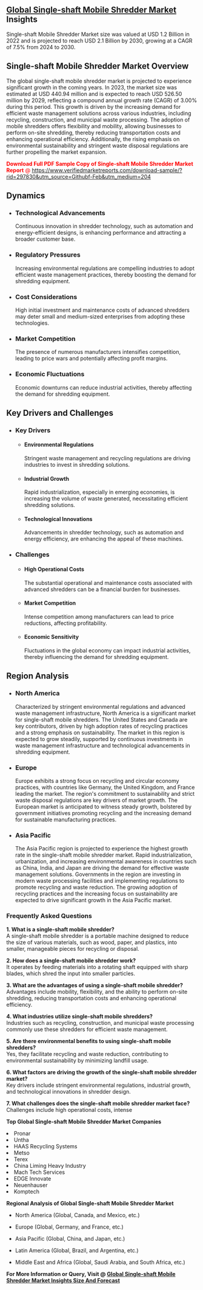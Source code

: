 <h2><a href="https://www.verifiedmarketreports.com/download-sample/?rid=297830&amp;utm_source=Githubf&amp;utm_medium=204" target="_blank">Global Single-shaft Mobile Shredder Market</a> Insights</h2><p>Single-shaft Mobile Shredder Market size was valued at USD 1.2 Billion in 2022 and is projected to reach USD 2.1 Billion by 2030, growing at a CAGR of 7.5% from 2024 to 2030.</p><p> <h2>Single-shaft Mobile Shredder Market Overview</h2> <p>The global single-shaft mobile shredder market is projected to experience significant growth in the coming years. In 2023, the market size was estimated at USD 440.94 million and is expected to reach USD 526.50 million by 2029, reflecting a compound annual growth rate (CAGR) of 3.00% during this period. This growth is driven by the increasing demand for efficient waste management solutions across various industries, including recycling, construction, and municipal waste processing. The adoption of mobile shredders offers flexibility and mobility, allowing businesses to perform on-site shredding, thereby reducing transportation costs and enhancing operational efficiency. Additionally, the rising emphasis on environmental sustainability and stringent waste disposal regulations are further propelling the market expansion. </p> <p><p><span class=""><span style="color: #ff0000;"><strong>Download Full PDF Sample Copy of Single-shaft Mobile Shredder Market Report</strong> @ </span><a href="https://www.verifiedmarketreports.com/download-sample/?rid=297830&amp;utm_source=Githubf-Feb&amp;utm_medium=204" target="_blank">https://www.verifiedmarketreports.com/download-sample/?rid=297830&amp;utm_source=Githubf-Feb&amp;utm_medium=204</a></span></p></p> <h2>Dynamics</h2> <ul> <li><h3>Technological Advancements</h3> <p>Continuous innovation in shredder technology, such as automation and energy-efficient designs, is enhancing performance and attracting a broader customer base.</p> </li> <li><h3>Regulatory Pressures</h3> <p>Increasing environmental regulations are compelling industries to adopt efficient waste management practices, thereby boosting the demand for shredding equipment.</p> </li> <li><h3>Cost Considerations</h3> <p>High initial investment and maintenance costs of advanced shredders may deter small and medium-sized enterprises from adopting these technologies.</p> </li> <li><h3>Market Competition</h3> <p>The presence of numerous manufacturers intensifies competition, leading to price wars and potentially affecting profit margins.</p> </li> <li><h3>Economic Fluctuations</h3> <p>Economic downturns can reduce industrial activities, thereby affecting the demand for shredding equipment.</p> </li> </ul> <h2>Key Drivers and Challenges</h2> <ul> <li><h3>Key Drivers</h3> <ul> <li><h4>Environmental Regulations</h4> <p>Stringent waste management and recycling regulations are driving industries to invest in shredding solutions.</p> </li> <li><h4>Industrial Growth</h4> <p>Rapid industrialization, especially in emerging economies, is increasing the volume of waste generated, necessitating efficient shredding solutions.</p> </li> <li><h4>Technological Innovations</h4> <p>Advancements in shredder technology, such as automation and energy efficiency, are enhancing the appeal of these machines.</p> </li> </ul> </li> <li><h3>Challenges</h3> <ul> <li><h4>High Operational Costs</h4> <p>The substantial operational and maintenance costs associated with advanced shredders can be a financial burden for businesses.</p> </li> <li><h4>Market Competition</h4> <p>Intense competition among manufacturers can lead to price reductions, affecting profitability.</p> </li> <li><h4>Economic Sensitivity</h4> <p>Fluctuations in the global economy can impact industrial activities, thereby influencing the demand for shredding equipment.</p> </li> </ul> </li> </ul> <h2>Region Analysis</h2> <ul> <li><h3>North America</h3> <p>Characterized by stringent environmental regulations and advanced waste management infrastructure, North America is a significant market for single-shaft mobile shredders. The United States and Canada are key contributors, driven by high adoption rates of recycling practices and a strong emphasis on sustainability. The market in this region is expected to grow steadily, supported by continuous investments in waste management infrastructure and technological advancements in shredding equipment. </p> </li> <li><h3>Europe</h3> <p>Europe exhibits a strong focus on recycling and circular economy practices, with countries like Germany, the United Kingdom, and France leading the market. The region's commitment to sustainability and strict waste disposal regulations are key drivers of market growth. The European market is anticipated to witness steady growth, bolstered by government initiatives promoting recycling and the increasing demand for sustainable manufacturing practices. </p> </li> <li><h3>Asia Pacific</h3> <p>The Asia Pacific region is projected to experience the highest growth rate in the single-shaft mobile shredder market. Rapid industrialization, urbanization, and increasing environmental awareness in countries such as China, India, and Japan are driving the demand for effective waste management solutions. Governments in the region are investing in modern waste processing facilities and implementing regulations to promote recycling and waste reduction. The growing adoption of recycling practices and the increasing focus on sustainability are expected to drive significant growth in the Asia Pacific market. </p> </li> </ul> <h3>Frequently Asked Questions</h3> <p><strong>1. What is a single-shaft mobile shredder?</strong><br> A single-shaft mobile shredder is a portable machine designed to reduce the size of various materials, such as wood, paper, and plastics, into smaller, manageable pieces for recycling or disposal.</p> <p><strong>2. How does a single-shaft mobile shredder work?</strong><br> It operates by feeding materials into a rotating shaft equipped with sharp blades, which shred the input into smaller particles.</p> <p><strong>3. What are the advantages of using a single-shaft mobile shredder?</strong><br> Advantages include mobility, flexibility, and the ability to perform on-site shredding, reducing transportation costs and enhancing operational efficiency.</p> <p><strong>4. What industries utilize single-shaft mobile shredders?</strong><br> Industries such as recycling, construction, and municipal waste processing commonly use these shredders for efficient waste management.</p> <p><strong>5. Are there environmental benefits to using single-shaft mobile shredders?</strong><br> Yes, they facilitate recycling and waste reduction, contributing to environmental sustainability by minimizing landfill usage.</p> <p><strong>6. What factors are driving the growth of the single-shaft mobile shredder market?</strong><br> Key drivers include stringent environmental regulations, industrial growth, and technological innovations in shredder design.</p> <p><strong>7. What challenges does the single-shaft mobile shredder market face?</strong><br> Challenges include high operational costs, intense</p><p><strong>Top Global Single-shaft Mobile Shredder Market Companies</strong></p><div data-test-id=""><p><li>Pronar</li><li> Untha</li><li> HAAS Recycling Systems</li><li> Metso</li><li> Terex</li><li> China Liming Heavy Industry</li><li> Mach Tech Services</li><li> EDGE Innovate</li><li> Neuenhauser</li><li> Komptech</li></p><div><strong>Regional Analysis of&nbsp;Global Single-shaft Mobile Shredder Market</strong></div><ul><li dir="ltr"><p dir="ltr">North America&nbsp;(Global, Canada, and Mexico, etc.)</p></li><li dir="ltr"><p dir="ltr">Europe (Global, Germany, and France, etc.)</p></li><li dir="ltr"><p dir="ltr">Asia Pacific&nbsp;(Global, China, and Japan, etc.)</p></li><li dir="ltr"><p dir="ltr">Latin America&nbsp;(Global, Brazil, and Argentina, etc.)</p></li><li dir="ltr">Middle East and Africa&nbsp;(Global, Saudi Arabia, and South Africa, etc.)</li></ul><p><strong>For More Information or Query, Visit @&nbsp;</strong><strong><a href="https://www.verifiedmarketreports.com/product/single-shaft-mobile-shredder-market/?utm_source=Githubf&amp;utm_medium=204" target="_blank">Global Single-shaft Mobile Shredder Market Insights Size And Forecast</a></strong></p></div>
